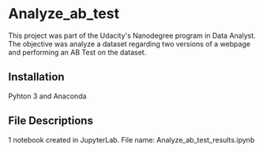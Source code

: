 # Analyze_ab_test
This project was part of the Udacity's Nanodegree program in Data Analyst. The objective was analyze a dataset regarding two versions of a webpage and performing an AB Test on the dataset.

## Installation

Pyhton 3 and Anaconda

## File Descriptions

1 notebook created in JupyterLab. File name: Analyze_ab_test_results.ipynb
